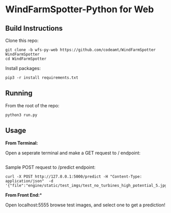 # WindFarmSpotter-Python for Web 





## Build Instructions 

Clone this repo:
```
git clone -b wfs-py-web https://github.com/codeamt/WindFarmSpotter WindFarmSpotter 
cd WindFarmSpotter
```

Install packages:
```
pip3 -r install requirements.txt 
```


## Running 

From the root of the repo:
```
python3 run.py
```


## Usage 


**From Terminal:**

Open a seperate terminal and make a GET request to / endpoint:
```
```

Sample POST request to /predict endpoint:
```
curl -X POST http://127.0.0.1:5000/predict -H "Content-Type: application/json"  -d '{"file":"engine/static/test_imgs/test_no_turbines_high_potential_5.jpg"}'
```

**From Front End:***

Open localhost:5555 browse test images, and select one to get a prediction!


